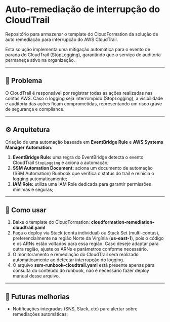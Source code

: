
# Auto-remediação de interrupção do CloudTrail

Repositório para armazenar o template do CloudFormation da solução de auto remediação para interrupção do AWS CloudTrail.

Esta solução implementa uma mitigação automática para o evento de parada do CloudTrail (StopLogging), garantindo que o serviço de auditoria permaneça ativo na organização.

---

## :rotating_light: Problema

O CloudTrail é responsável por registrar todas as ações realizadas nas contas AWS. Caso o logging seja interrompido (StopLogging), a visibilidade e auditoria das ações ficam comprometidas, representando um risco grave de segurança e compliance.

---

## ⚙️ Arquitetura

Criação de uma automação baseada em **EventBridge Rule** e **AWS Systems Manager Automation**:

1. **EventBridge Rule:** uma regra do EventBridge detecta o evento CloudTrail `StopLogging` e aciona a automação;
2. **SSM Automation Document:** aciona um documento de automação (SSM Automation) Runbook que verifica o status do trail e reinicia o logging automaticamente;
3. **IAM Role:** utiliza uma IAM Role dedicada para garantir permissões mínimas e seguras;

---

## :rocket: Como usar

1. Baixe o template do CloudFormation: **cloudformation-remediation-cloudtrail.yaml**
2. Faça o deploy via Stack (conta individual) ou Stack Set (multi-contas), preferencialmente na região Norte da Virgínia (**us-east-1**), pois o código e os ARNs estão voltados para essa região. Caso deseje adaptar para outra região, ajuste os ARNs e parâmetros conforme necessário.
3. O monitoramento e remediação do CloudTrail será realizado automaticamente ao detectar interrupção do logging.
4. O arquivo **ssm-runbook-cloudtrail.yaml** está presente apenas para consulta do conteúdo do runbook, não é necessário fazer deploy manual desse arquivo.

---

## :construction_worker: Futuras melhorias

- Notificações integradas (SNS, Slack, etc) para alertar sobre remediações automáticas;
